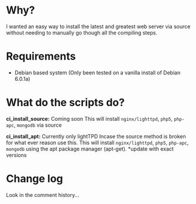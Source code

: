 Why?
===============
I wanted an easy way to install the latest and greatest web server via source without needing to manually go though all the compiling steps.

Requirements
===============
* Debian based system (Only been tested on a vanilla install of Debian 6.0.1a)

What do the scripts do?
===============
**ci_install_source:** Coming soon
This will install `nginx/lighttpd`, `php5`, `php-apc`, `mongodb` via source

**ci_install_apt:** Currently only lightTPD
Incase the source method is broken for what ever reason use this.
This will install `nginx/lighttpd`, `php5`, `php-apc`, `mongodb` using the apt package manager (apt-get).
*update with exact versions

Change log
===============
Look in the comment history...